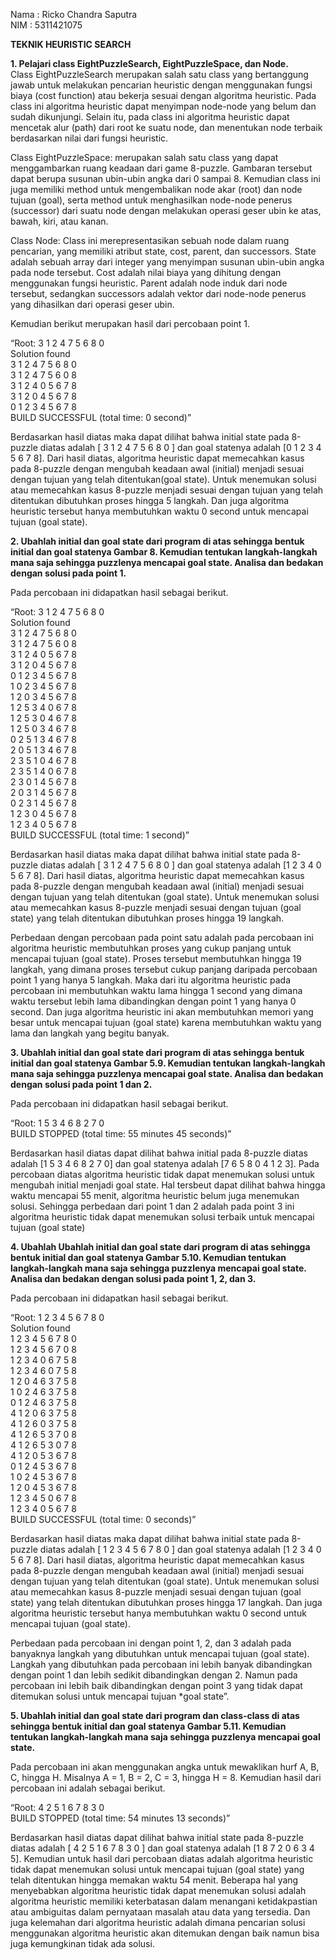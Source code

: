 Nama : Ricko Chandra Saputra <br />
NIM  : 5311421075 <br />

**TEKNIK HEURISTIC SEARCH**<br />

**1.	Pelajari class EightPuzzleSearch, EightPuzzleSpace, dan Node.**<br />
Class EightPuzzleSearch merupakan salah satu class yang bertanggung jawab untuk melakukan pencarian heuristic dengan menggunakan fungsi biaya (cost function) atau bekerja sesuai dengan algoritma heuristic. Pada class ini algoritma heuristic dapat  menyimpan node-node yang belum dan sudah dikunjungi. Selain itu, pada class ini algoritma heuristic dapat mencetak alur (path) dari root ke suatu node, dan menentukan node terbaik berdasarkan nilai dari fungsi heuristic.<br />

Class EightPuzzleSpace: merupakan salah satu class yang dapat menggambarkan ruang keadaan dari game 8-puzzle. Gambaran tersebut dapat berupa susunan ubin-ubin angka dari 0 sampai 8. Kemudian class ini juga memiliki method untuk mengembalikan node akar (root) dan node tujuan (goal), serta method untuk menghasilkan node-node penerus (successor) dari suatu node dengan melakukan operasi geser ubin ke atas, bawah, kiri, atau kanan.<br />

Class Node: Class ini merepresentasikan sebuah node dalam ruang pencarian, yang memiliki atribut state, cost, parent, dan successors. State adalah sebuah array dari integer yang menyimpan susunan ubin-ubin angka pada node tersebut. Cost adalah nilai biaya yang dihitung dengan menggunakan fungsi heuristic. Parent adalah node induk dari node tersebut, sedangkan successors adalah vektor dari node-node penerus yang dihasilkan dari operasi geser ubin.<br />

Kemudian berikut merupakan hasil dari percobaan point 1.<br />

“Root: 3 1 2 4 7 5 6 8 0<br /> 
Solution found<br />
 3 1 2 4 7 5 6 8 0<br /> 
 3 1 2 4 7 5 6 0 8 <br />
 3 1 2 4 0 5 6 7 8 <br />
 3 1 2 0 4 5 6 7 8 <br />
 0 1 2 3 4 5 6 7 8<br />
BUILD SUCCESSFUL (total time: 0 second)”<br />

Berdasarkan hasil diatas maka dapat dilihat bahwa initial state pada 8-puzzle diatas adalah [ 3 1 2 4 7 5 6 8 0 ] dan goal statenya adalah [0 1 2 3 4 5 6 7 8]. Dari hasil diatas, algoritma heuristic dapat memecahkan kasus pada 8-puzzle dengan mengubah keadaan awal (initial) menjadi sesuai dengan tujuan yang telah ditentukan(goal state). 
Untuk menemukan solusi atau memecahkan kasus 8-puzzle menjadi sesuai dengan tujuan yang telah ditentukan dibutuhkan proses hingga 5 langkah. Dan juga algoritma heuristic tersebut hanya membutuhkan waktu 0 second untuk mencapai tujuan (goal state).<br />  

**2.	Ubahlah initial dan goal state dari program di atas sehingga bentuk initial dan goal statenya Gambar 8. 
Kemudian tentukan langkah-langkah mana saja sehingga puzzlenya mencapai goal state. Analisa dan bedakan dengan solusi pada point 1.**<br />

Pada percobaan ini didapatkan hasil sebagai berikut.<br />

“Root: 3 1 2 4 7 5 6 8 0 <br />
Solution found<br />
 3 1 2 4 7 5 6 8 0 <br />
 3 1 2 4 7 5 6 0 8 <br />
 3 1 2 4 0 5 6 7 8 <br />
 3 1 2 0 4 5 6 7 8 <br />
 0 1 2 3 4 5 6 7 8 <br />
 1 0 2 3 4 5 6 7 8 <br />
 1 2 0 3 4 5 6 7 8 <br />
 1 2 5 3 4 0 6 7 8 <br />
 1 2 5 3 0 4 6 7 8 <br />
 1 2 5 0 3 4 6 7 8 <br />
 0 2 5 1 3 4 6 7 8 <br />
 2 0 5 1 3 4 6 7 8 <br />
 2 3 5 1 0 4 6 7 8 <br />
 2 3 5 1 4 0 6 7 8 <br />
 2 3 0 1 4 5 6 7 8 <br />
 2 0 3 1 4 5 6 7 8 <br />
 0 2 3 1 4 5 6 7 8 <br />
 1 2 3 0 4 5 6 7 8 <br />
 1 2 3 4 0 5 6 7 8 <br />
BUILD SUCCESSFUL (total time: 1 second)”<br />

Berdasarkan hasil diatas maka dapat dilihat bahwa initial state pada 8-puzzle diatas adalah [ 3 1 2 4 7 5 6 8 0 ] dan goal statenya adalah [1 2 3 4 0 5 6 7 8]. 
Dari hasil diatas, algoritma heuristic dapat memecahkan kasus pada 8-puzzle dengan mengubah keadaan awal (initial) menjadi sesuai dengan 
tujuan yang telah ditentukan (goal state). Untuk menemukan solusi atau memecahkan kasus 8-puzzle menjadi sesuai dengan tujuan (goal state) 
yang telah ditentukan dibutuhkan proses hingga  19 langkah.<br />

Perbedaan dengan percobaan pada point satu adalah pada percobaan ini algoritma heuristic membutuhkan proses yang cukup panjang untuk 
mencapai tujuan (goal state). Proses tersebut membutuhkan hingga 19 langkah, yang dimana proses tersebut cukup panjang daripada 
percobaan point 1 yang hanya 5 langkah. Maka dari itu algoritma heuristic pada percobaan ini membutuhkan waktu lama hingga 1 second yang
dimana waktu tersebut lebih lama dibandingkan dengan point 1 yang hanya 0 second. Dan juga algoritma heuristic ini 
akan membutuhkan memori yang besar untuk mencapai tujuan (goal state) karena membutuhkan waktu yang lama dan langkah yang begitu banyak.<br />   

**3.	Ubahlah initial dan goal state dari program di atas sehingga bentuk initial dan goal statenya Gambar 5.9. 
Kemudian tentukan langkah-langkah mana saja sehingga puzzlenya mencapai goal state. Analisa dan bedakan dengan solusi pada point 1 dan 2.**<br />

Pada percobaan ini didapatkan hasil sebagai berikut.<br /> 

“Root: 1 5 3 4 6 8 2 7 0 <br />
BUILD STOPPED (total time: 55 minutes 45 seconds)”<br />

Berdasarkan hasil diatas dapat dilihat bahwa initial pada 8-puzzle diatas adalah [1 5 3 4 6 8 2 7 0] dan goal statenya adalah [7 6 5 8 0 4 1 2 3]. 
Pada percobaan diatas algoritma heuristic tidak dapat menemukan solusi untuk mengubah initial menjadi goal state. 
Hal tersbeut dapat dilihat bahwa hingga waktu mencapai 55 menit, algoritma heuristic belum juga menemukan solusi. 
Sehingga perbedaan dari point 1 dan 2 adalah pada point 3 ini algoritma heuristic tidak dapat menemukan solusi terbaik untuk mencapai tujuan (goal state)<br />  

**4.	Ubahlah Ubahlah initial dan goal state dari program di atas sehingga bentuk initial dan goal statenya Gambar 5.10. 
Kemudian tentukan langkah-langkah mana saja sehingga puzzlenya mencapai goal state. Analisa dan bedakan dengan solusi pada point 1, 2, dan 3.**<br />

Pada percobaan ini didapatkan hasil sebagai berikut.<br />

“Root: 1 2 3 4 5 6 7 8 0<br /> 
Solution found<br />
 1 2 3 4 5 6 7 8 0 <br />
 1 2 3 4 5 6 7 0 8 <br />
 1 2 3 4 0 6 7 5 8 <br />
 1 2 3 4 6 0 7 5 8 <br />
 1 2 0 4 6 3 7 5 8 <br />
 1 0 2 4 6 3 7 5 8 <br />
 0 1 2 4 6 3 7 5 8 <br />
 4 1 2 0 6 3 7 5 8 <br />
 4 1 2 6 0 3 7 5 8 <br />
 4 1 2 6 5 3 7 0 8 <br />
 4 1 2 6 5 3 0 7 8 <br />
 4 1 2 0 5 3 6 7 8 <br />
 0 1 2 4 5 3 6 7 8 <br />
 1 0 2 4 5 3 6 7 8 <br />
 1 2 0 4 5 3 6 7 8 <br />
 1 2 3 4 5 0 6 7 8 <br />
 1 2 3 4 0 5 6 7 8 <br />
BUILD SUCCESSFUL (total time: 0 seconds)”<br />

Berdasarkan hasil diatas maka dapat dilihat bahwa initial state pada 8-puzzle diatas adalah [ 1 2 3 4 5 6 7 8 0 ] dan goal statenya adalah [1 2 3 4 0 5 6 7 8]. Dari hasil diatas, algoritma heuristic dapat memecahkan kasus pada 8-puzzle dengan mengubah keadaan 
awal (initial) menjadi sesuai dengan tujuan yang telah ditentukan (goal state). Untuk menemukan solusi atau memecahkan kasus 8-puzzle menjadi sesuai dengan tujuan (goal state) yang telah ditentukan dibutuhkan proses hingga  17 langkah. 
Dan juga algoritma heuristic tersebut hanya membutuhkan waktu 0 second untuk mencapai tujuan (goal state).<br />

Perbedaan pada percobaan ini dengan point 1, 2, dan 3 adalah pada banyaknya langkah yang dibutuhkan untuk mencapai tujuan (goal state). Langkah yang dibutuhkan pada percobaan ini lebih banyak dibandingkan 
dengan point 1 dan lebih sedikit dibandingkan dengan 2. Namun pada percobaan ini lebih baik dibandingkan dengan point 3 yang tidak dapat ditemukan solusi untuk mencapai tujuan *goal state”.<br /> 

**5.	Ubahlah initial dan goal state dari program dan class-class di atas sehingga bentuk initial dan goal statenya Gambar 5.11. Kemudian tentukan langkah-langkah mana saja sehingga puzzlenya mencapai goal state.**<br />

Pada percobaan ini akan menggunakan angka untuk mewaklikan hurf A, B, C, hingga H. Misalnya A = 1, B = 2, C = 3, hingga H = 8. Kemudian hasil dari percobaan ini adalah sebagai berikut.<br />

“Root: 4 2 5 1 6 7 8 3 0<br /> 
BUILD STOPPED (total time: 54 minutes 13 seconds)”<br />

Berdasarkan hasil diatas dapat dilihat bahwa initial state pada 8-puzzle diatas adalah [ 4 2 5 1 6 7 8 3 0 ] dan goal statenya adalah [1 8 7 2 0 6 3 4 5]. Kemudian untuk hasil dari percobaan diatas adalah algoritma heuristic 
tidak dapat menemukan solusi untuk mencapai tujuan (goal state) yang telah ditentukan hingga memakan waktu 54 menit. 
Beberapa hal yang menyebabkan algoritma heuristic tidak dapat menemukan solusi adalah algoritma heuristic memiliki keterbatasan dalam menangani ketidakpastian atau ambiguitas dalam pernyataan masalah atau data yang tersedia. 
Dan juga kelemahan dari algoritma heuristic adalah dimana pencarian solusi menggunakan algoritma heuristic akan ditemukan dengan baik namun bisa juga kemungkinan tidak ada solusi.<br /> 

